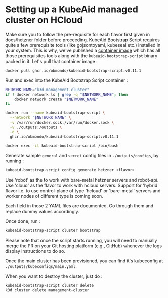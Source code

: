 # Setting up a KubeAid managed cluster on HCloud

Make sure you to follow the pre-requisite for each flavor first given in docs/hetzner folder before proceeding. KubeAid Bootstrap Script requires quite a few prerequisite tools (like gojsontoyaml, kubeseal etc.) installed in your system. This is why, we've published a [container image](https://github.com/Obmondo/kubeaid-bootstrap-script/pkgs/container/kubeaid-bootstrap-script) which has all those prerequisites tools along with the `kubeaid-bootstrap-script` binary packed in it. Let's pull that container image :

```sh
docker pull ghcr.io/obmondo/kubeaid-bootstrap-script:v0.11.1
```

Run and exec into the KubeAid Bootstrap Script container :

```sh
NETWORK_NAME="k3d-management-cluster"
if ! docker network ls | grep -q "$NETWORK_NAME"; then
    docker network create "$NETWORK_NAME"
fi

docker run --name kubeaid-bootstrap-script \
  --network "$NETWORK_NAME" \
  -v /var/run/docker.sock:/var/run/docker.sock \
  -v ./outputs:/outputs \
  -d \
  ghcr.io/obmondo/kubeaid-bootstrap-script:v0.11.1

docker exec -it kubeaid-bootstrap-script /bin/bash
```

Generate sample `general` and `secret` config files in `./outputs/configs`, by running :

```sh
kubeaid-bootstrap-script config generate hetzner <flavor>
```

Use 'robot' as the <flavor> to work with bare-metal hetzner servers and robot-api. Use 'cloud' as the flavor to work with hcloud servers. Support for 'hybrid' flavor i.e. to use control-plane of type 'hcloud' or 'bare-metal' servers and worker nodes of different type is coming soon.

Each field in those 2 YAML files are documented. Go through them and replace dummy values accordingly.

Once done, run :

```sh
kubeaid-bootstrap-script cluster bootstrap
```

Please note that once the script starts running, you will need to manually merge the PR on your Git hosting platform (e.g., GitHub) whenever the logs display instructions to do so.

Once the main cluster has been provisioned, you can find it's kubeconfig at `./outputs/kubeconfigs/main.yaml`.

When you want to destroy the cluster, just do :

```sh
kubeaid-bootstrap-script cluster delete
k3d cluster delete management-cluster
```
